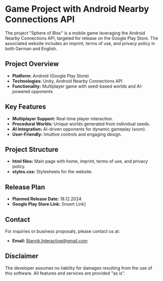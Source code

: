 # Game Project with Android Nearby Connections API

The project "Sphere of Blox" is a mobile game leveraging the Android Nearby Connections API, targeted for release on the Google Play Store. The associated website includes an imprint, terms of use, and privacy policy in both German and English.

## Project Overview
- **Platform:** Android (Google Play Store)
- **Technologies:** Unity, Android Nearby Connections API
- **Functionality:** Multiplayer game with seed-based worlds and AI-powered opponents

## Key Features
- **Multiplayer Support:** Real-time player interaction.
- **Procedural Worlds:** Unique worlds generated from individual seeds.
- **AI Integration:** AI-driven opponents for dynamic gameplay (soon).
- **User-Friendly:** Intuitive controls and engaging design.

## Project Structure
- **html files:** Main page with home, imprint, terms of use, and privacy policy.
- **styles.css:** Stylesheets for the website.

## Release Plan
- **Planned Release Date:** 18.12.2024
- **Google Play Store Link:** [Insert Link]

## Contact
For inquiries or business proposals, please contact us at:
- **Email:** Bjarnik.Interactive@gmail.com

## Disclaimer
The developer assumes no liability for damages resulting from the use of this software. All features and services are provided "as is".
